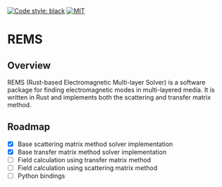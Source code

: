 [![Code style: black](https://img.shields.io/badge/code%20style-black-000000.svg)](https://github.com/psf/black)
[![MIT](https://img.shields.io/github/license/gdsfactory/gdsfactory)](https://choosealicense.com/licenses/mit/)

# REMS

## Overview

REMS (Rust-based Electromagnetic Multi-layer Solver) is a software package for finding electromagnetic modes in multi-layered media. It is written in Rust and implements both the scattering and transfer matrix method.

## Roadmap

- [x] Base scattering matrix method solver implementation
- [x] Base transfer matrix method solver implementation
- [ ] Field calculation using transfer matrix method
- [ ] Field calculation using scattering matrix method
- [ ] Python bindings
